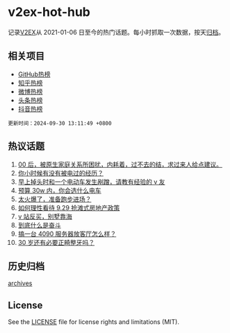 # v2ex-hot-hub

 记录[V2EX](https://www.v2ex.com/)从 2021-01-06 日至今的热门话题。每小时抓取一次数据，按天[归档](archives)。
 
 ## 相关项目

- [GitHub热榜](https://github.com/lonnyzhang423/github-hot-hub)
- [知乎热榜](https://github.com/lonnyzhang423/zhihu-hot-hub)
- [微博热榜](https://github.com/lonnyzhang423/weibo-hot-hub)
- [头条热榜](https://github.com/lonnyzhang423/toutiao-hot-hub)
- [抖音热榜](https://github.com/lonnyzhang423/douyin-hot-hub)


 `更新时间：2024-09-30 13:11:49 +0800`

## 热议话题

1. [00 后，被原生家庭关系所困扰，内耗着，过不去的结，求过来人给点建议。](https://www.v2ex.com/t/1076847)
1. [你小时候有没有被电过的经历？](https://www.v2ex.com/t/1076843)
1. [早上掉头时和一个电动车发生剐蹭，请教有经验的 v 友](https://www.v2ex.com/t/1076794)
1. [预算 30w 内，你会选什么电车](https://www.v2ex.com/t/1076974)
1. [太火爆了，准备跑步进场？](https://www.v2ex.com/t/1076987)
1. [如何理性看待 9.29 抢滩式房地产政策](https://www.v2ex.com/t/1076977)
1. [v 站反买，别墅靠海](https://www.v2ex.com/t/1076999)
1. [到底什么是奋斗](https://www.v2ex.com/t/1076867)
1. [搞一台 4090 服务器放客厅怎么样？](https://www.v2ex.com/t/1076836)
1. [30 岁还有必要正畸整牙吗？](https://www.v2ex.com/t/1077024)

## 历史归档

[archives](archives)

## License

See the [LICENSE](LICENSE) file for license rights and limitations (MIT).
